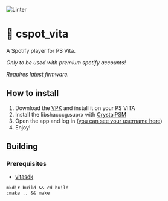 ![Linter](https://github.com/michal4132/cspot_vita/workflows/Linter/badge.svg)

# :trumpet: cspot_vita
A Spotify player for PS Vita.

*Only to be used with premium spotify accounts!*

*Requires latest firmware.*
## How to install
1) Download the [VPK](https://github.com/michal4132/cspot_vita/releases/latest) and install it on your PS VITA
2) Install the libshacccg.suprx with [CrystalPSM](https://github.com/EliCrystal2001/CrystalPSM/releases/latest)
3) Open the app and log in ([you can see your username here](https://www.spotify.com/account/overview/))
4) Enjoy!
## Building

### Prerequisites
- [vitasdk](https://github.com/vitasdk)

```shell
mkdir build && cd build
cmake .. && make
```
